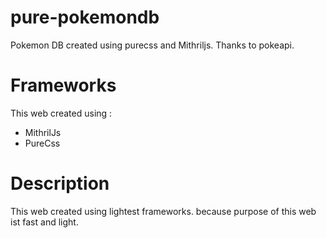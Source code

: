 # pure-pokemondb
Pokemon DB created using purecss and Mithriljs. Thanks to pokeapi.

# Frameworks
This web created using :

+ MithrilJs
+ PureCss

# Description
This web created using lightest frameworks. because purpose of this web ist fast and light.